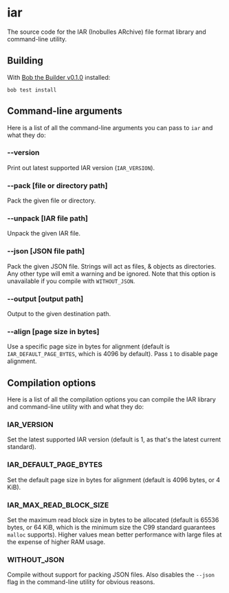 # iar

The source code for the IAR (Inobulles ARchive) file format library and command-line utility.

## Building

With [Bob the Builder v0.1.0](https://github.com/inobulles/bob) installed:

```console
bob test install
```

## Command-line arguments

Here is a list of all the command-line arguments you can pass to `iar` and what they do:

### --version

Print out latest supported IAR version (`IAR_VERSION`).

### --pack [file or directory path]

Pack the given file or directory.

### --unpack [IAR file path]

Unpack the given IAR file.

### --json [JSON file path]

Pack the given JSON file.
Strings will act as files, & objects as directories.
Any other type will emit a warning and be ignored.
Note that this option is unavailable if you compile with `WITHOUT_JSON`.

### --output [output path]

Output to the given destination path.

### --align [page size in bytes]

Use a specific page size in bytes for alignment (default is `IAR_DEFAULT_PAGE_BYTES`, which is 4096 by default).
Pass `1` to disable page alignment.

## Compilation options

Here is a list of all the compilation options you can compile the IAR library and command-line utility with and what they do:

### IAR_VERSION

Set the latest supported IAR version (default is 1, as that's the latest current standard).

### IAR_DEFAULT_PAGE_BYTES

Set the default page size in bytes for alignment (default is 4096 bytes, or 4 KiB).

### IAR_MAX_READ_BLOCK_SIZE

Set the maximum read block size in bytes to be allocated (default is 65536 bytes, or 64 KiB, which is the minimum size the C99 standard guarantees `malloc` supports).
Higher values mean better performance with large files at the expense of higher RAM usage.

### WITHOUT_JSON

Compile without support for packing JSON files.
Also disables the `--json` flag in the command-line utility for obvious reasons.
